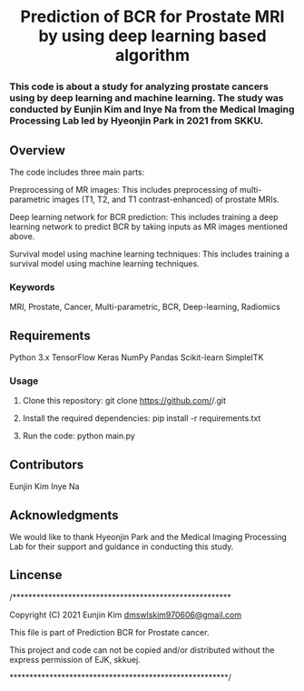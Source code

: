 

<h1 align="center">
    <p> Prediction of BCR for Prostate MRI by using deep learning based algorithm </p>
    
### This code is about a study for analyzing prostate cancers using by deep learning and machine learning. The study was conducted by Eunjin Kim and Inye Na from the Medical Imaging Processing Lab led by Hyeonjin Park in 2021 from SKKU.

</h1>


## Overview
The code includes three main parts:

Preprocessing of MR images: This includes preprocessing of multi-parametric images (T1, T2, and T1 contrast-enhanced) of prostate MRIs.

Deep learning network for BCR prediction: This includes training a deep learning network to predict BCR by taking inputs as MR images mentioned above.

Survival model using machine learning techniques: This includes training a survival model using machine learning techniques.

### Keywords
MRI, Prostate, Cancer, Multi-parametric, BCR, Deep-learning, Radiomics

## Requirements
Python 3.x
TensorFlow
Keras
NumPy
Pandas
Scikit-learn
SimpleITK

### Usage
1. Clone this repository: git clone https://github.com/<username>/<repository>.git

2. Install the required dependencies: pip install -r requirements.txt

3. Run the code: python main.py

## Contributors
Eunjin Kim
Inye Na
  
## Acknowledgments
We would like to thank Hyeonjin Park and the Medical Imaging Processing Lab for their support and guidance in conducting this study.

## Lincense

/*******************************************************

 Copyright (C) 2021 Eunjin Kim <dmswlskim970606@gmail.com>
 
 This file is part of Prediction BCR for Prostate cancer.
 
 This project and code can not be copied and/or distributed without the express permission of EJK, skkuej.

 *******************************************************/
